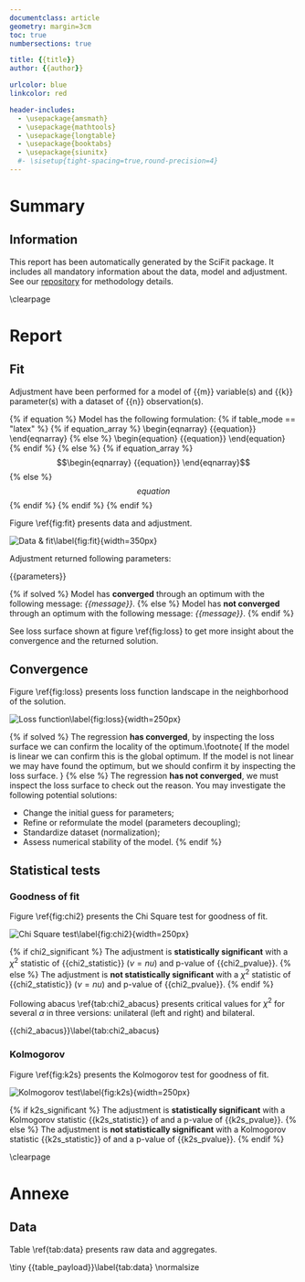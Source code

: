 ```yaml
---
documentclass: article
geometry: margin=3cm
toc: true
numbersections: true

title: {{title}}
author: {{author}}

urlcolor: blue
linkcolor: red

header-includes:
  - \usepackage{amsmath}
  - \usepackage{mathtools}
  - \usepackage{longtable}
  - \usepackage{booktabs}
  - \usepackage{siunitx}
  #- \sisetup{tight-spacing=true,round-precision=4}
---
```

# Summary

## Information

This report has been automatically generated by the SciFit package.
It includes all mandatory information about the data, model and adjustment.
See our [repository](https://github.com/jlandercy/scifit) for methodology details.

\clearpage

# Report

## Fit

Adjustment have been performed for a model of {{m}} variable(s) and {{k}} parameter(s)
with a dataset of {{n}} observation(s).

{% if equation %}
Model has the following formulation:
{% if table_mode == "latex" %}
{% if equation_array %}
\begin{eqnarray}
{{equation}}
\end{eqnarray}
{% else %}
\begin{equation}
{{equation}}
\end{equation}
{% endif %}
{% else %}
{% if equation_array %}
$$\begin{eqnarray}
{{equation}}
\end{eqnarray}$$
{% else %}
$${{equation}}$$
{% endif %}
{% endif %}
{% endif %}

Figure \ref{fig:fit} presents data and adjustment.

![Data & fit\label{fig:fit}]({{fit_payload}}){width=350px}

Adjustment returned following parameters:

{{parameters}}

{% if solved %}
Model has **converged** through an optimum with the following message: *{{message}}*.
{% else %}
Model has **not converged** through an optimum with the following message: *{{message}}*.
{% endif %}

See loss surface shown at figure \ref{fig:loss} to get more insight about the convergence
and the returned solution.

## Convergence

Figure \ref{fig:loss} presents loss function landscape in the neighborhood of the solution.

![Loss function\label{fig:loss}]({{loss_payload}}){width=250px}

{% if solved %}
The regression **has converged**, by inspecting the loss surface we can confirm the locality of the optimum.\footnote{
If the model is linear we can confirm this is the global optimum.
If the model is not linear we may have found the optimum, but we should confirm it by inspecting the loss surface.
}
{% else %}
The regression **has not converged**, we must inspect the loss surface to check out the reason.
You may investigate the following potential solutions:

  - Change the initial guess for parameters;
  - Refine or reformulate the model (parameters decoupling);
  - Standardize dataset (normalization);
  - Assess numerical stability of the model.
{% endif %}

## Statistical tests

### Goodness of fit

Figure \ref{fig:chi2} presents the Chi Square test for goodness of fit.

![Chi Square test\label{fig:chi2}]({{chi2_payload}}){width=250px}

{% if chi2_significant %}
The adjustment is **statistically significant** with a $\chi^2$ statistic of {{chi2_statistic}} ($\nu = {{nu}}$) and p-value of {{chi2_pvalue}}.
{% else %}
The adjustment is **not statistically significant** with a $\chi^2$ statistic of {{chi2_statistic}} ($\nu = {{nu}}$) and p-value of {{chi2_pvalue}}.
{% endif %}

Following abacus \ref{tab:chi2_abacus} presents critical values for $\chi^2$ for several $\alpha$ in three versions:
unilateral (left and right) and bilateral.

{{chi2_abacus}}\label{tab:chi2_abacus}

### Kolmogorov

Figure \ref{fig:k2s} presents the Kolmogorov test for goodness of fit.

![Kolmogorov test\label{fig:k2s}]({{k2s_payload}}){width=250px}

{% if k2s_significant %}
The adjustment is **statistically significant** with a Kolmogorov statistic {{k2s_statistic}} of and a p-value of {{k2s_pvalue}}.
{% else %}
The adjustment is **not statistically significant** with a Kolmogorov statistic {{k2s_statistic}} of and a p-value of {{k2s_pvalue}}.
{% endif %}

\clearpage


# Annexe

## Data
Table \ref{tab:data} presents raw data and aggregates.

\tiny
{{table_payload}}\label{tab:data}
\normalsize